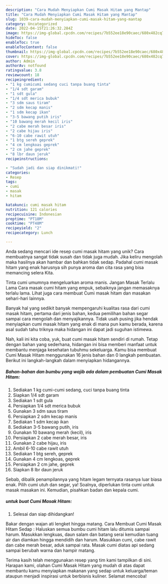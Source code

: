 ```yaml
---
description: "Cara Mudah Menyiapkan Cumi Masak Hitam yang Mantap"
title: "Cara Mudah Menyiapkan Cumi Masak Hitam yang Mantap"
slug: 1039-cara-mudah-menyiapkan-cumi-masak-hitam-yang-mantap
category: Uncategorized
date: 2022-04-15T21:26:32.284Z
image: https://img-global.cpcdn.com/recipes/7b552ee18e90caec/680x482cq70/cumi-masak-hitam-foto-resep-utama.jpg
hideToc: false
enableToc: true
enableTocContent: false
thumbnail: https://img-global.cpcdn.com/recipes/7b552ee18e90caec/680x482cq70/cumi-masak-hitam-foto-resep-utama.jpg
cover: https://img-global.cpcdn.com/recipes/7b552ee18e90caec/680x482cq70/cumi-masak-hitam-foto-resep-utama.jpg
author: Admin
authorAv: notfound
ratingvalue: 3.8
reviewcount: 18
recipeingredient:
- "1 kg cumicumi sedang cuci tanpa buang tinta"
- "1/4 sdt garam"
- "1 sdt gula"
- "1/4 sdt merica bubuk"
- "3 sdm saus tiram"
- "2 sdm kecap manis"
- "1 sdm kecap ikan"
- "3-5 bawang putih iris"
- "10 bawang merah kecil iris"
- "2 cabe merah besar iris"
- "2 cabe hijau iris"
- "6-10 cabe rawit utuh"
- "1 btg sereh geprek"
- "4 cm lengkoas geprek"
- "2 cm jahe geprek"
- "8 lbr daun jeruk"
recipeinstructions:

- "Sudah jadi dan siap dinikmati!"
categories:
- Resep
tags:
- cumi
- masak
- hitam

katakunci: cumi masak hitam 
nutrition: 121 calories
recipecuisine: Indonesian
preptime: "PT18M"
cooktime: "PT48M"
recipeyield: "2"
recipecategory: Lunch

---
```





Anda sedang mencari ide resep cumi masak hitam yang unik? Cara membuatnya sangat tidak susah dan tidak juga mudah. Jika keliru mengolah maka hasilnya akan hambar dan bahkan tidak sedap. Padahal cumi masak hitam yang enak harusnya sih punya aroma dan cita rasa yang bisa memancing selera Kita.





Tinta cumi umumnya mengeluarkan aroma manis. Jangan Masak Terlalu Lama Cara masak cumi hitam yang empuk, sebaiknya jangan memasaknya terlalu lama. Lihat juga cara membuat Cumi masak hitam dan masakan sehari-hari lainnya.

Banyak hal yang sedikit banyak mempengaruhi kualitas rasa dari cumi masak hitam, pertama dari jenis bahan, kedua pemilihan bahan segar sampai cara mengolah dan menyajikannya. Tidak usah pusing jika hendak menyiapkan cumi masak hitam yang enak di mana pun kamu berada, karena asal sudah tahu triknya maka hidangan ini dapat jadi suguhan istimewa.






Nah, kali ini kita coba, yuk, buat cumi masak hitam sendiri di rumah. Tetap dengan bahan yang sederhana, hidangan ini bisa memberi manfaat untuk membantu menjaga kesehatan tubuhmu sekeluarga. Kamu bisa membuat Cumi Masak Hitam menggunakan 16 jenis bahan dan 0 langkah pembuatan. Berikut ini langkah-langkah dalam menyiapkan hidangannya.

<!--inarticleads1-->

##### Bahan-bahan dan bumbu yang wajib ada dalam pembuatan Cumi Masak Hitam:

1. Sediakan 1 kg cumi-cumi sedang, cuci tanpa buang tinta
1. Siapkan 1/4 sdt garam
1. Sediakan 1 sdt gula
1. Persiapkan 1/4 sdt merica bubuk
1. Gunakan 3 sdm saus tiram
1. Persiapkan 2 sdm kecap manis
1. Sediakan 1 sdm kecap ikan
1. Sediakan 3-5 bawang putih, iris
1. Gunakan 10 bawang merah (kecil), iris
1. Persiapkan 2 cabe merah besar, iris
1. Gunakan 2 cabe hijau, iris
1. Ambil 6-10 cabe rawit utuh
1. Sediakan 1 btg sereh, geprek
1. Gunakan 4 cm lengkoas, geprek
1. Persiapkan 2 cm jahe, geprek
1. Siapkan 8 lbr daun jeruk


Sebab, dibalik penampilannya yang hitam legam ternyata rasanya luar biasa enak. Pilih cumi utuh dan segar, ya! Soalnya, diperlukan tinta cumi untuk masak masakan ini. Kemudian, pisahkan badan dan kepala cumi. 

<!--inarticleads2-->

#####  untuk buat Cumi Masak Hitam:


1. Selesai dan siap dihidangkan!

Bakar dengan wajan ati lengket hingga matang. Cara Membuat Cumi Masak Hitam Sedap : Haluskan semua bumbu cumi hitam lalu ditumis sampai harum. Masukkan lengkuas, daun salam dan batang serai kemudian tuang air dan diamkan hingga mendidih dan harum. Masukkan cumi, cabe rawit dan cabe merah besar, aduk sampai rata. Masak cumi diatas api sedang sampai berubah warna dan hampir matang. 

Terima kasih telah menggunakan resep yang tim kami tampilkan di sini. Harapan kami, olahan Cumi Masak Hitam yang mudah di atas dapat membantu kamu menyiapkan makanan yang sedap untuk keluarga/teman ataupun menjadi inspirasi untuk berbisnis kuliner. Selamat mencoba!
